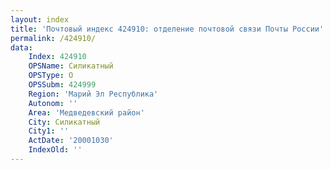 ```yaml
---
layout: index
title: 'Почтовый индекс 424910: отделение почтовой связи Почты России'
permalink: /424910/
data:
    Index: 424910
    OPSName: Силикатный
    OPSType: О
    OPSSubm: 424999
    Region: 'Марий Эл Республика'
    Autonom: ''
    Area: 'Медведевский район'
    City: Силикатный
    City1: ''
    ActDate: '20001030'
    IndexOld: ''
---
```

